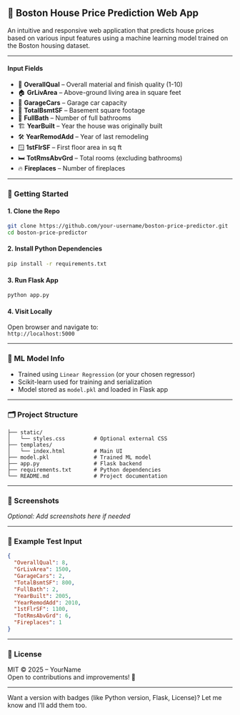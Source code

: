 
## 🏡 Boston House Price Prediction Web App

An intuitive and responsive web application that predicts house prices based on various input features using a machine learning model trained on the Boston housing dataset.

---
#### Input Fields
- 🔢 **OverallQual** – Overall material and finish quality (1-10)
- 🏠 **GrLivArea** – Above-ground living area in square feet
- 🚗 **GarageCars** – Garage car capacity
- 🧱 **TotalBsmtSF** – Basement square footage
- 🛁 **FullBath** – Number of full bathrooms
- 🏗️ **YearBuilt** – Year the house was originally built
- 🛠️ **YearRemodAdd** – Year of last remodeling
- 🪟 **1stFlrSF** – First floor area in sq ft
- 🛏️ **TotRmsAbvGrd** – Total rooms (excluding bathrooms)
- 🔥 **Fireplaces** – Number of fireplaces

---

### 🚀 Getting Started

#### 1. Clone the Repo

```bash
git clone https://github.com/your-username/boston-price-predictor.git
cd boston-price-predictor
```

#### 2. Install Python Dependencies

```bash
pip install -r requirements.txt
```

#### 3. Run Flask App

```bash
python app.py
```

#### 4. Visit Locally

Open browser and navigate to:  
`http://localhost:5000`

---

### 🧠 ML Model Info

- Trained using `Linear Regression` (or your chosen regressor)
- Scikit-learn used for training and serialization
- Model stored as `model.pkl` and loaded in Flask app

---

### 🗂 Project Structure

```
├── static/
│   └── styles.css         # Optional external CSS
├── templates/
│   └── index.html         # Main UI
├── model.pkl              # Trained ML model
├── app.py                 # Flask backend
├── requirements.txt       # Python dependencies
└── README.md              # Project documentation
```

---

### 📸 Screenshots

_Optional: Add screenshots here if needed_

---

### 🧪 Example Test Input

```json
{
  "OverallQual": 8,
  "GrLivArea": 1500,
  "GarageCars": 2,
  "TotalBsmtSF": 800,
  "FullBath": 2,
  "YearBuilt": 2005,
  "YearRemodAdd": 2010,
  "1stFlrSF": 1100,
  "TotRmsAbvGrd": 6,
  "Fireplaces": 1
}
```

---

### 📃 License

MIT © 2025 – YourName  
Open to contributions and improvements! 🚀

---

Want a version with badges (like Python version, Flask, License)? Let me know and I’ll add them too.